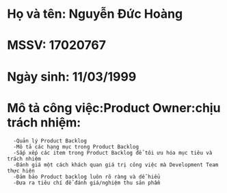 # Họ và tên: Nguyễn Đức Hoàng
# MSSV: 17020767
# Ngày sinh: 11/03/1999

# Mô tả công việc:Product Owner:chịu trách nhiệm:

      -Quản lý Product Backlog
      -Mô tả các hạng mục trong Product Backlog
      -Sắp xếp các item trong Product Backlog để tôi ưu hóa mục tiêu và trách nhiệm
      -Đánh giá một cách khách quan giá trị công việc mà Development Team thực hiện
      -Đảm bảo Product backlog luôn rõ ràng và dễ hiểu
      -Đưa ra tiêu chí để đánh giá/nghiệm thu sản phẩm
